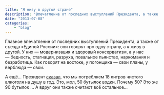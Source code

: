 ```yaml
---
title: "Я живу в другой стране"
description: "Впечатление от последних выступлений Президента, а также от съезда «Единой России»: они говорят про одну страну, а я живу в другой"
date: "2013-07-08"
categories: 
    - "blog"
---
```


Главное впечатление от последних выступлений Президента, а также от съезда «Единой России»: они говорят про одну страну, а я живу в другой. У них —&nbsp;модернизация и здоровый консерватизм, а у нас —&nbsp;бедность, стагнация, разруха, повальное пьянство, наркомания и безработица. Как говорят на востоке, у погонщика —&nbsp;свои планы, у верблюда —&nbsp;свои.

А ещё… Президент <a href="http://www.radiorus.ru/news.html?id=395392" rel="nofollow">сказал</a>, что мы потребляем 18 литров чистого алкоголя на душу в год. Это, мол, 50 бутылок водки. Почему 50? Это же 90 бутылок … А вдруг они также считают всё остальное…
